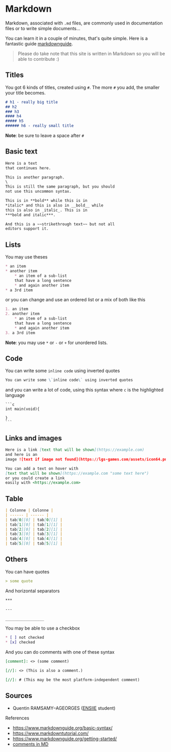 # Markdown

Markdown, associated with ``.md`` files,
are commonly used in documentation files or to write
simple documents...

You can learn it in a couple of minutes, that's quite
simple. Here is a fantastic guide
[markdownguide](https://www.markdownguide.org/basic-syntax/).

> Please do take note that this site is written
> in Markdown so you will be able to contribute :)

<div class="sl"></div>

## Titles

You got 6 kinds of titles, created using ``#``.
The more ``#`` you add, the smaller your title becomes.

```markdown
# h1 - really big title
## h2
### h3
#### h4
##### h5
###### h6 - really small title
```

**Note**: be sure to leave a space after ``#``

<div class="sr"></div>

## Basic text

```markdown
Here is a text
that continues here.

This is another paragraph.
\
This is still the same paragraph, but you should
not use this uncommon syntax.

This is in **bold** while this is in
*italic* and this is also in __bold__ while
this is also in _italic_. This is in
***bold and italic***.

And this is a ~~strikethrough text~~ but not all
editors support it.
```

<div class="sl"></div>

## Lists

You may use theses

```markdown
* an item
* another item
    * an item of a sub-list
    that have a long sentence
    * and again another item
* a 3rd item
```

or you can change and use an ordered list or
a mix of both like this

```markdown
1. an item
2. another item
    * an item of a sub-list
    that have a long sentence
    * and again another item
3. a 3rd item
```

**Note**: you may use ``*`` or `-` or `+` for 
unordered lists.

<div class="sr"></div>

## Code

You can write some ``inline code`` using inverted quotes

```markdown
You can write some \`inline code\` using inverted quotes 
```

and you can write a lot of code, using this syntax
where ``c`` is the highlighted language

<pre class="language-c">
<code class="language-c"
>```c
int main(void){

}
```</code>
</pre>

<div class="sl"></div>

## Links and images

```markdown
Here is a link [text that will be shown](https://example.com)
and here is an
image ![text if image not found](https://lgs-games.com/assets/icon64.png)

You can add a text on hover with
[text that will be shown](https://example.com "some text here")
or you could create a link
easily with <https://example.com>
```

<div class="sr"></div>

## Table

```markdown
| Colonne | Colonne |
| ------ | ------ |
| tab[0][0] | tab[0][1] |
| tab[1][0] | tab[1][1] |
| tab[2][0] | tab[2][1] |
| tab[3][0] | tab[3][1] |
| tab[4][0] | tab[4][1] |
| tab[5][0] | tab[5][1] |
```

<div class="sl"></div>

## Others

You can have quotes

```markdown
> some quote
```

And horizontal separators

```markdown
***

---

_________________
```

You may be able to use a checkbox

```markdown
* [ ] not checked
* [x] checked
```

And you can do comments with one of these
syntax

```markdown
[comment]: <> (some comment)

[//]: <> (This is also a comment.)

[//]: # (This may be the most platform-independent comment)
```

<div class="sr"></div>

## Sources

* Quentin RAMSAMY–AGEORGES ([ENSIIE](https://www.ensiie.fr/) student)

References

* <https://www.markdownguide.org/basic-syntax/>
* <https://www.markdowntutorial.com/>
* <https://www.markdownguide.org/getting-started/>
* [comments in MD](https://stackoverflow.com/questions/4823468/comments-in-markdown)
